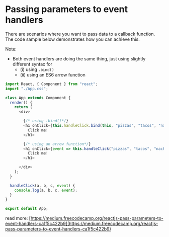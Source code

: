 # Passing parameters to event handlers

There are scenarios where you want to pass data to a callback function. The code sample below demonstrates how you can achieve this.

Note:

* Both event handlers are doing the same thing, just using slightly different syntax for 
  * \(i\) using `.bind()` 
  * \(ii\) using an ES6 arrow function

```javascript
import React, { Component } from "react";
import "./App.css";

class App extends Component {
  render() {
    return (
      <div>

        {/* using .bind()*/} 
        <h1 onClick={this.handleClick.bind(this, "pizzas", "tacos", "nachos")}>
          Click me!
        </h1>

        {/* using an arrow function*/} 
        <h1 onClick={event => this.handleClick("pizzas", "tacos", "nachos", event)}>
          Click me!
        </h1>

      </div>
    );
  }

  handleClick(a, b, c, event) {
    console.log(a, b, c, event);
  }
}

export default App;
```

read more: [https://medium.freecodecamp.org/reactjs-pass-parameters-to-event-handlers-ca1f5c422b9](https://medium.freecodecamp.org/reactjs-pass-parameters-to-event-handlers-ca1f5c422b9)

